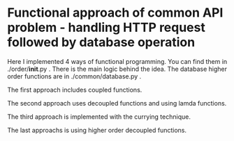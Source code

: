 # Functional approach of common API problem - handling HTTP request followed by database operation

Here I implemented 4 ways of functional programming. You can find them in ./order/__init__.py . There is the main logic behind the idea. The database higher order functions are in ./common/database.py .

The first approach includes coupled functions.

The second approach uses decoupled functions and using lamda functions.

The third approach is implemented with the currying technique.

The last approachs is using higher order decoupled functions.